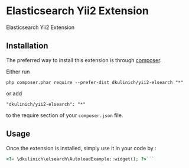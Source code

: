 Elasticsearch Yii2 Extension
============================
Elasticsearch Yii2 Extension

Installation
------------

The preferred way to install this extension is through [composer](http://getcomposer.org/download/).

Either run

```
php composer.phar require --prefer-dist dkulinich/yii2-elsearch "*"
```

or add

```
"dkulinich/yii2-elsearch": "*"
```

to the require section of your `composer.json` file.


Usage
-----

Once the extension is installed, simply use it in your code by  :

```php
<?= \dkulinich\elsearch\AutoloadExample::widget(); ?>```
